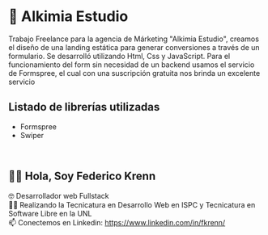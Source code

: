 # 🧪 Alkimia Estudio

Trabajo Freelance para la agencia de Márketing "Alkimia Estudio", creamos el diseño de una landing estática 
para generar conversiones a través de un formulario. Se desarrolló utilizando Html, Css y JavaScript. Para el funcionamiento del form sin necesidad de 
un backend usamos el servicio de Formspree, el cual con una suscripción gratuita nos brinda un excelente servicio

## Listado de librerías utilizadas
- Formspree
- Swiper

<br>

## 🙋‍♂️ Hola, Soy Federico Krenn
:nerd_face: Desarrollador web Fullstack
<br>
👨‍🎓 Realizando la Tecnicatura en Desarrollo Web en ISPC y Tecnicatura en Software Libre en la UNL
<br>
📫 Conectemos en Linkedin: https://www.linkedin.com/in/fkrenn/
